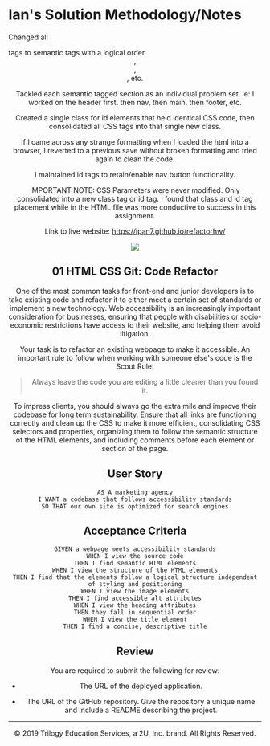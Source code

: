 # Ian's Solution Methodology/Notes

Changed all <div> tags to semantic tags with a logical order <header>, <nav>, <main>, etc.

Tackled each semantic tagged section as an individual problem set. ie: I worked on the header first, then nav, then main, then footer, etc.

Created a single class for id elements that held identical CSS code, then consolidated all CSS tags into that single new class.

If I came across any strange formatting when I loaded the html into a browser, I reverted to a previous save without broken formatting and tried again to clean the code.

I maintained id tags to retain/enable nav button functionality.

IMPORTANT NOTE: CSS Parameters were never modified. Only consolidated into a new class tag or id tag. I found that class and id tag placement while in the HTML file was more conductive to success in this assignment.

Link to live website: https://ipan7.github.io/refactorhw/

<img src="assets/images/refactorscreenshot.png" />

# 01 HTML CSS Git: Code Refactor

One of the most common tasks for front-end and junior developers is to take existing code and refactor it to either meet a certain set of standards or implement a new technology. Web accessibility is an increasingly important consideration for businesses, ensuring that people with disabilities or socio-economic restrictions have access to their website, and helping them avoid litigation.

Your task is to refactor an existing webpage to make it accessible. An important rule to follow when working with someone else's code is the Scout Rule:

> Always leave the code you are editing a little cleaner than you found it.

To impress clients, you should always go the extra mile and improve their codebase for long term sustainability. Ensure that all links are functioning correctly and clean up the CSS to make it more efficient, consolidating CSS selectors and properties, organizing them to follow the semantic structure of the HTML elements, and including comments before each element or section of the page.

## User Story

```
AS A marketing agency
I WANT a codebase that follows accessibility standards
SO THAT our own site is optimized for search engines
```

## Acceptance Criteria

```
GIVEN a webpage meets accessibility standards
WHEN I view the source code
THEN I find semantic HTML elements
WHEN I view the structure of the HTML elements
THEN I find that the elements follow a logical structure independent of styling and positioning
WHEN I view the image elements
THEN I find accessible alt attributes
WHEN I view the heading attributes
THEN they fall in sequential order
WHEN I view the title element
THEN I find a concise, descriptive title
```

## Review

You are required to submit the following for review:

* The URL of the deployed application.

* The URL of the GitHub repository. Give the repository a unique name and include a README describing the project.

- - -
© 2019 Trilogy Education Services, a 2U, Inc. brand. All Rights Reserved.
